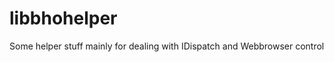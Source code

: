libbhohelper
============

Some helper stuff mainly for dealing with IDispatch and Webbrowser control